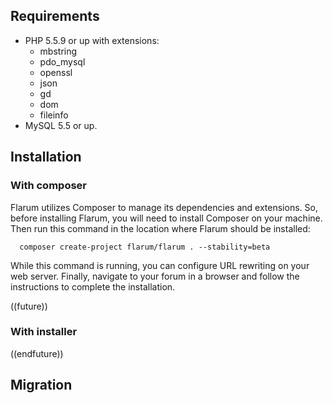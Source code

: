## Requirements

- PHP 5.5.9 or up with extensions:
  - mbstring
  - pdo_mysql
  - openssl
  - json
  - gd
  - dom
  - fileinfo
- MySQL 5.5 or up.

## Installation

### With composer

Flarum utilizes Composer to manage its dependencies and extensions. So, before installing Flarum, you will need to install Composer on your machine. Then run this command in the location where Flarum should be installed:

  ```
    composer create-project flarum/flarum . --stability=beta
  ```

While this command is running, you can configure URL rewriting on your web server. Finally, navigate to your forum in a browser and follow the instructions to complete the installation.

((future))
### With installer

((endfuture))

## Migration

